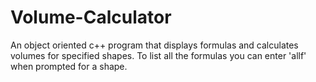 # Volume-Calculator
An object oriented c++ program that displays formulas and calculates volumes for specified shapes. To list all the formulas you can enter 'allf' when prompted for a shape.
